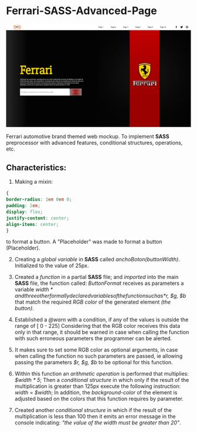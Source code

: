 # Ferrari-SASS-Advanced-Page

![Ferrari-SASS-Advanced-Page](./IMG/forREADME/p8-card.png "Ferrari-SASS-Advanced-Page")

Ferrari automotive brand themed web mockup. To implement **SASS** preprocessor with advanced features, conditional structures, operations, etc.

## Characteristics:

1. Making a mixin: 
```CSS
{
border-radius: 1em 0em 0;
padding: 2em;
display: flex;
justify-content: center;
align-items: center; 
}
```
to format a button. A "Placeholder" was made to format a button (Placeholder).

2. Creating a *global variable* in **SASS** called *anchoBoton(buttonWidth)*. Initialized to the value of 25px.

3. Created a *function* in a partial **SASS** file; and *imported* into the main **SASS** file, the function called: *ButtonFormat* receives as parameters a variable *$width* and three other formally declared variables of the function such as *$r, $g, $b* that match the required *RGB color* of the generated element *(the button)*.

4. Established a *@warn* with a condition, if any of the values is outside the range of [ 0 - 225] Considering that the RGB color receives this data only in that range, it should be warned in case when calling the function with such erroneous parameters the programmer can be alerted.

5. It makes sure to set some RGB color as optional arguments, in case when calling the function no such parameters are passed, ie allowing passing the parameters *$r, $g, $b* to be optional for this function.

6. Within this function an *arithmetic operation* is performed that multiplies: *$width * 5*; Then a *conditional structure* in which only if the result of the multiplication is greater than 125px execute the following instruction: *width = $width*; In addition, the *background-color* of the element is adjusted based on the colors that this function requires by parameter.

7. Created another *conditional structure* in which if the result of the multiplication is less than 100 then it emits an error message in the console indicating: *"the value of the width must be greater than 20"*.